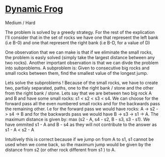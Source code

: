 # [Dynamic Frog](https://vjudge.net/problem/UVA-11157)

Medium / Hard

The problem is solved by a greedy strategy. For the rest of the explication I'll consider that in the set of rocks we have one
that represent the left bank (i.e B-0) and one that represent the right bank (i.e B-D, for a value of D)

One observation that we can make is that if we eliminate the small rocks, the problem is easly solved (simply take the largest distance between any two rocks). Another important observation is that we can divde the problem into subproblems. A subproblem is: Given to consecutive big rocks and small rocks between them, find the smallest value of the longest jump. 

Lets solve the subproblems ! Because of the small rocks, we have to create two, partialy separated, paths, one to the right bank / stone and the other from the right bank / stone.
Lets say that we are between two big rock A and B and have some small rocks: s1 < s2 < s3 < s4. 
We can choose for the forward pass all the even numbered small rocks and for the backwards pass the remaining other.
I.e for the forward pass we would have rocks: A -> s2 -> s4 -> B and for the backwards pass we would have B -> s3 -> s1 -> A.
The maximum distance is given by: max (s2 - A, s4 - s2, B - s3, s3 - s1). We have ommited s1 - A and B - s4 as they will not
contribute to the answer as s1 - A < s2 - A 

Intuitively this is correct because if we jump on from A to s1, s1 cannot be used when we come back, so the maximum jump would be given by the distance from s2 (or other rock different from s1 ) to A.  
